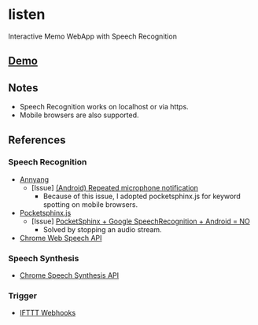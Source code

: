 # listen
Interactive Memo WebApp with Speech Recognition

## [Demo](https://dplusic.github.io/listen/)

## Notes
* Speech Recognition works on localhost or via https.
* Mobile browsers are also supported.

## References

### Speech Recognition
* [Annyang](https://www.talater.com/annyang/)
  * [Issue] [(Android) Repeated microphone notification](https://github.com/TalAter/annyang/issues/194)
    * Because of this issue, I adopted pocketsphinx.js for keyword spotting on mobile browsers.
* [Pocketsphinx.js](https://syl22-00.github.io/pocketsphinx.js/)
  * [Issue] [PocketSphinx + Google SpeechRecognition + Android = NO](https://github.com/syl22-00/pocketsphinx.js/issues/51)
    * Solved by stopping an audio stream.
* [Chrome Web Speech API](https://developers.google.com/web/updates/2013/01/Voice-Driven-Web-Apps-Introduction-to-the-Web-Speech-API)

### Speech Synthesis
* [Chrome Speech Synthesis API](https://developers.google.com/web/updates/2014/01/Web-apps-that-talk-Introduction-to-the-Speech-Synthesis-API)

### Trigger
* [IFTTT Webhooks](https://ifttt.com/maker_webhooks)
